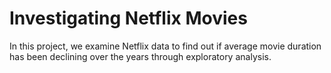 # Investigating Netflix Movies
In this project, we examine Netflix data to find out if average movie duration has been declining over the years through exploratory analysis.

